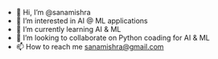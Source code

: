 - 👋 Hi, I’m @sanamishra
- 👀 I’m interested in AI @ ML applications 
- 🌱 I’m currently learning AI & ML
- 💞️ I’m looking to collaborate on Python coading for AI & ML
- 📫 How to reach me sanamishra@gmail.com

<!---
sanamishra/sanamishra is a ✨ special ✨ repository because its `README.md` (this file) appears on your GitHub profile.
You can click the Preview link to take a look at your changes.
--->
